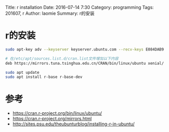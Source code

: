 Title: r installation
Date: 2016-07-14 7:30
Category: programming
Tags: 201607, r 
Author: laomie
Summary: r的安装

r的安装
================
```bash
sudo apt-key adv --keyserver keyserver.ubuntu.com --recv-keys E084DAB9

# 在/etc/apt/sources.list.d/cran.list文件增加以下内容
deb https://mirrors.tuna.tsinghua.edu.cn/CRAN/bin/linux/ubuntu xenial/

sudo apt update 
sudo apt install r-base r-base-dev
```

参考
==================
* <https://cran.r-project.org/bin/linux/ubuntu/>
* <https://cran.r-project.org/mirrors.html>
* <http://sites.psu.edu/theubunturblog/installing-r-in-ubuntu/>
